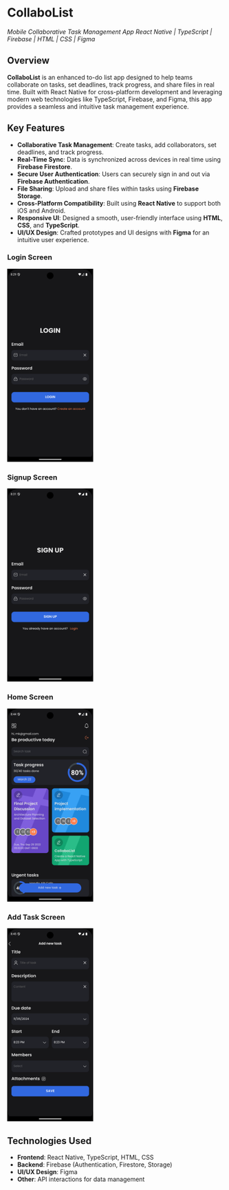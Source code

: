 # **CollaboList**
*Mobile Collaborative Task Management App*
*React Native | TypeScript | Firebase | HTML | CSS | Figma*

## **Overview**
**CollaboList** is an enhanced to-do list app designed to help teams collaborate on tasks, set deadlines, track progress, and share files in real time. Built with React Native for cross-platform development and leveraging modern web technologies like TypeScript, Firebase, and Figma, this app provides a seamless and intuitive task management experience.

## **Key Features**
- **Collaborative Task Management**: Create tasks, add collaborators, set deadlines, and track progress.
- **Real-Time Sync**: Data is synchronized across devices in real time using **Firebase Firestore**.
- **Secure User Authentication**: Users can securely sign in and out via **Firebase Authentication**.
- **File Sharing**: Upload and share files within tasks using **Firebase Storage**.
- **Cross-Platform Compatibility**: Built using **React Native** to support both iOS and Android.
- **Responsive UI**: Designed a smooth, user-friendly interface using **HTML**, **CSS**, and **TypeScript**.
- **UI/UX Design**: Crafted prototypes and UI designs with **Figma** for an intuitive user experience.

### Login Screen
<img src="images/loginscreen.png" width="200" style="display:inline-block; margin-right:10"/>

### Signup Screen
<img src="images/signupscreen.png" width="200" style="display:inline-block"/>

<br/>

### Home Screen
<img src="images/homescreen.png" width="200" style="display:inline-block; margin-right:10"/>

### Add Task Screen
<img src="images/addnewtask.png" width="200" style="display:inline-block"/>

## **Technologies Used**
- **Frontend**: React Native, TypeScript, HTML, CSS
- **Backend**: Firebase (Authentication, Firestore, Storage)
- **UI/UX Design**: Figma
- **Other**: API interactions for data management
